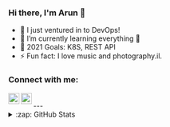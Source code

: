 ### Hi there, I'm Arun 👋

- 🔭 I just ventured in to DevOps!
- 🌱 I’m currently learning everything 🤣
- 🥅 2021 Goals: K8S, REST API
- ⚡ Fun fact: I love music and photography.il.

### Connect with me:

[<img align="left" alt="aruninn01 | LinkedIn" width="22px" src="https://cdn.jsdelivr.net/npm/simple-icons@v3/icons/linkedin.svg" />][linkedin]
[<img align="left" alt="aruninn01 | Instagram" width="22px" src="https://cdn.jsdelivr.net/npm/simple-icons@v3/icons/instagram.svg" />][instagram]

<br />
---

<details>
  <summary>:zap: GitHub Stats</summary>

  <img align="left" alt="aruninn01's GitHub Stats" src="https://github-readme-stats.aruninn01.vercel.app/api?username=aruninn01&show_icons=true&hide_border=true" />

</details>

[instagram]: https://instagram.com/ru3.14
[linkedin]: https://linkedin.com/in/arunachalam-thangappa-b47834221
